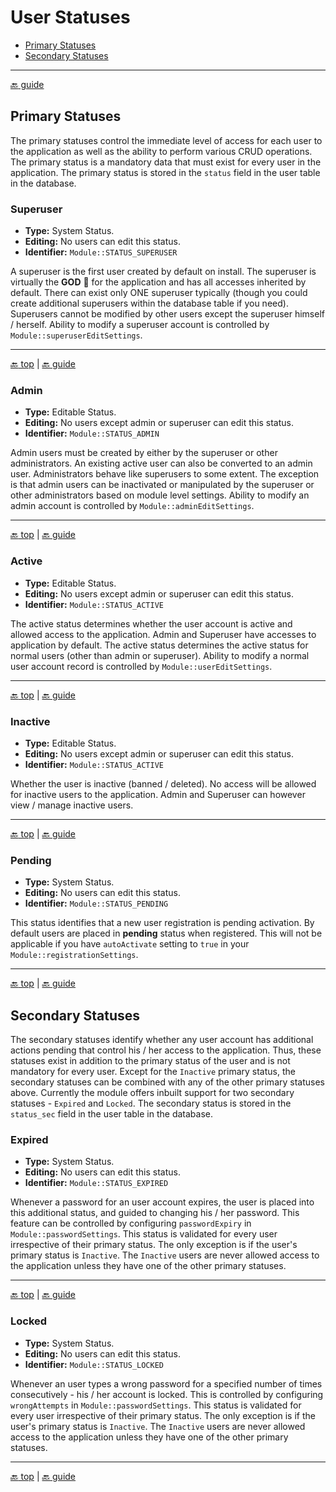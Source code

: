 User Statuses
=============

- [Primary Statuses](#primary-statuses)
- [Secondary Statuses](#secondary-statuses)

---

[:back: guide](index.md#key-concepts)

## Primary Statuses

The primary statuses control the immediate level of access for each user to the application as well as the ability to perform various CRUD operations. The primary status is a mandatory data that must exist for every user in the application. The primary status is stored in the `status` field in the user table in the database.

### Superuser

- **Type:** System Status.
- **Editing:** No users can edit this status.
- **Identifier:** `Module::STATUS_SUPERUSER`

A superuser is the first user created by default on install. The superuser is virtually the **GOD** :angel: for the application and has all accesses inherited by default. There can exist only ONE superuser typically (though you could create additional superusers within the database table if you need). Superusers cannot be modified by other users except the superuser himself / herself. Ability to modify a superuser account is controlled by `Module::superuserEditSettings`.

---

[:back: top](#user-statuses) | [:back: guide](index.md#key-concepts)

### Admin

- **Type:** Editable Status.
- **Editing:** No users except admin or superuser can edit this status.
- **Identifier:** `Module::STATUS_ADMIN`

Admin users must be created by either by the superuser or other administrators. An existing active user can also be converted to an admin user. Administrators behave like superusers to some extent. The exception is that admin users can be inactivated or manipulated by the superuser or other administrators based on module level settings. Ability to modify an admin account is controlled by `Module::adminEditSettings`.

---

[:back: top](#user-statuses) | [:back: guide](index.md#key-concepts)

### Active

- **Type:** Editable Status.
- **Editing:** No users except admin or superuser can edit this status.
- **Identifier:** `Module::STATUS_ACTIVE`

The active status determines whether the user account is active and allowed access to the application. Admin and Superuser have accesses to application by default. The active status determines the active status for normal users (other than admin or superuser). Ability to modify a normal user account record is controlled by `Module::userEditSettings`.

---

[:back: top](#user-statuses) | [:back: guide](index.md#key-concepts)

### Inactive

- **Type:** Editable Status.
- **Editing:** No users except admin or superuser can edit this status.
- **Identifier:** `Module::STATUS_ACTIVE`

Whether the user is inactive (banned / deleted). No access will be allowed for inactive users to the application. Admin and Superuser can however view / manage inactive users.

---

[:back: top](#user-statuses) | [:back: guide](index.md#key-concepts)

### Pending

- **Type:** System Status.
- **Editing:** No users can edit this status.
- **Identifier:** `Module::STATUS_PENDING`

This status identifies that a new user registration is pending activation. By default users are placed in **pending** status when registered. This will not be applicable if you have `autoActivate` setting to `true` in your `Module::registrationSettings`.

---

[:back: top](#user-statuses) | [:back: guide](index.md#key-concepts)

## Secondary Statuses

The secondary statuses identify whether any user account has additional actions pending that control his / her access to the application. Thus, these statuses exist in addition to the primary status of the user and is not mandatory for every user. Except for the `Inactive` primary status, the secondary statuses can be combined with any of the other primary statuses above. Currently the module offers inbuilt support for two secondary statuses - `Expired` and `Locked`. The secondary status is stored in the `status_sec` field in the user table in the database.

### Expired

- **Type:** System Status.
- **Editing:** No users can edit this status.
- **Identifier:** `Module::STATUS_EXPIRED`

Whenever a password for an user account expires, the user is placed into this additional status, and guided to changing his / her password. This feature can be controlled by configuring `passwordExpiry` in `Module::passwordSettings`. This status is validated for every user irrespective of their primary status. The only exception is if the user's primary status is  `Inactive`. The `Inactive` users are never allowed access to the application unless they have one of the other primary statuses.

---

[:back: top](#user-statuses) | [:back: guide](index.md#key-concepts)

### Locked

- **Type:** System Status.
- **Editing:** No users can edit this status.
- **Identifier:** `Module::STATUS_LOCKED`

Whenever an user types a wrong password for a specified number of times consecutively - his / her account is locked. This is controlled by configuring `wrongAttempts` in  `Module::passwordSettings`. This status is validated for every user irrespective of their primary status. The only exception is if the user's primary status is  `Inactive`. The `Inactive` users are never allowed access to the application unless they have one of the other primary statuses.

---

[:back: top](#user-statuses) | [:back: guide](index.md#key-concepts)